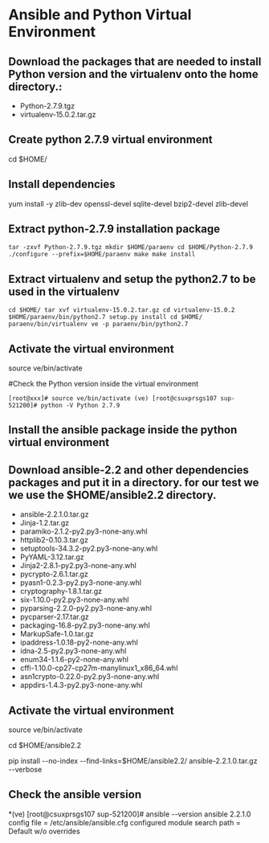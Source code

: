 # Ansible and Python Virtual Environment 

## Download the packages that are needed to install Python version and the virtualenv onto the home directory.:
 - Python-2.7.9.tgz
 - virtualenv-15.0.2.tar.gz

## Create python 2.7.9 virtual environment

cd $HOME/

## Install dependencies

yum install -y zlib-dev openssl-devel sqlite-devel bzip2-devel zlib-devel

## Extract python-2.7.9 installation package

``
tar -zxvf Python-2.7.9.tgz
mkdir $HOME/paraenv
cd $HOME/Python-2.7.9
./configure --prefix=$HOME/paraenv
make
make install
``

## Extract virtualenv and setup the python2.7 to be used in the virtualenv

``
cd $HOME/
tar xvf virtualenv-15.0.2.tar.gz
cd virtualenv-15.0.2
$HOME/paraenv/bin/python2.7 setup.py install
cd $HOME/
paraenv/bin/virtualenv ve -p paraenv/bin/python2.7
``

## Activate the virtual environment
source ve/bin/activate

#Check the Python version inside the virtual environment

``
[root@xxx]# source ve/bin/activate
(ve) [root@csuxprsgs107 sup-521200]# python -V
Python 2.7.9 
``

## Install the ansible package inside the python virtual environment


## Download ansible-2.2 and other dependencies packages and put it in a directory. for our test we we use the $HOME/ansible2.2 directory.


* ansible-2.2.1.0.tar.gz
* Jinja-1.2.tar.gz
* paramiko-2.1.2-py2.py3-none-any.whl
* httplib2-0.10.3.tar.gz
* setuptools-34.3.2-py2.py3-none-any.whl
* PyYAML-3.12.tar.gz
* Jinja2-2.8.1-py2.py3-none-any.whl
* pycrypto-2.6.1.tar.gz
* pyasn1-0.2.3-py2.py3-none-any.whl
* cryptography-1.8.1.tar.gz
* six-1.10.0-py2.py3-none-any.whl
* pyparsing-2.2.0-py2.py3-none-any.whl
* pycparser-2.17.tar.gz
* packaging-16.8-py2.py3-none-any.whl
* MarkupSafe-1.0.tar.gz
* ipaddress-1.0.18-py2-none-any.whl
* idna-2.5-py2.py3-none-any.whl
* enum34-1.1.6-py2-none-any.whl
* cffi-1.10.0-cp27-cp27m-manylinux1_x86_64.whl
* asn1crypto-0.22.0-py2.py3-none-any.whl
* appdirs-1.4.3-py2.py3-none-any.whl


## Activate the virtual environment
source ve/bin/activate

cd $HOME/ansible2.2

pip install --no-index --find-links=$HOME/ansible2.2/ ansible-2.2.1.0.tar.gz --verbose

## Check the ansible version


*(ve) [root@csuxprsgs107 sup-521200]# ansible --version
ansible 2.2.1.0
  config file = /etc/ansible/ansible.cfg
  configured module search path = Default w/o overrides

